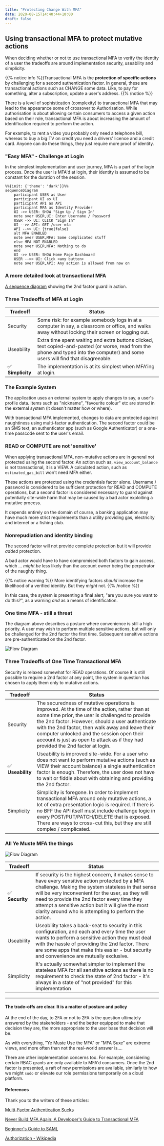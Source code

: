 ```yaml
---
title: "Protecting Change With MFA"
date: 2020-08-15T14:40:44+10:00
draft: false
---
```


## Using transactional MFA to protect mutative actions

When deciding whether or not to use transactional MFA to verify the identity of a user the tradeoffs are around implementation security, useability and simplicity.

{{% notice info %}}Transactional MFA is the __protection of specific actions__ by challenging for a second authentication factor. In general, these are transactional actions such as CHANGE some data. Like, to pay for something, alter a subscription, update a user's address. {{% /notice %}}

There is a level of sophistication (complexity) to transactional MFA that may lead to the appearance some of crossover to Authorisation. While authorisation is about allowing certain consumers to access a given action based on their role, transactional MFA is about increasing the amount of identification required to perform the action.

For example, to rent a video you probably only need a telephone bill, whereas to buy a big TV on credit you need a drivers' licence and a credit card. Anyone can do these things, they just require more proof of identity.

### "Easy MFA" - Challenge at Login

In the simplest implementation and user journey, MFA is a part of the login process. Once the user is MFA'd at login, their identity is assumed to be constant for the duration of the session.

```mermaid
%%{init: {'theme': 'dark'}}%%
sequenceDiagram
    participant USER as User
    participant UI as UI
    participant API as API
    participant MFA as Identity Provider
    UI ->> USER: SHOW "Sign Up / Sign In"
    note over USER,UI: Enter Username / Password
    USER ->> UI: CLICK "Sign In"
    UI -->> API: GET /user-mfa
    API -->> UI: {true|false}
    alt MFA ENABLED
    note over USER,MFA: Some complicated stuff
    else MFA NOT ENABLED
    note over USER,MFA: Nothing to do
    end
    UI ->> USER: SHOW Home Page Dashboard
    USER -->> UI: Click <any button>
    note over USER,API: Any action is allowed from now on

```

### A more detailed look at transactional MFA

[A sequence diagram](../transactional-mfa-sequence/) showing the 2nd factor guard in action.

### Three Tradeoffs of MFA at Login

| Tradeoff   | Status                                                                                                                                                                             |
| ---------- | ---------------------------------------------------------------------------------------------------------------------------------------------------------------------------------- |
| Security   | Some risk: for example somebody logs in at a computer in say, a classroom or office, and walks away without locking their screen or logging out.                        |
| Useability | Extra time spent waiting and extra buttons clicked, text copied-and-pasted (or worse, read from the phone and typed into the computer) and some users will find that disagreeable. |
|✅ **Simplicity** | The implementation is at its simplest when MFA'ing at login.                                                                                                                       |

### The Example System

The application uses an external system to apply changes to say, a user's profile data. Items such as "nickname", "favourite colour" etc are stored in the external system (it doesn't matter how or where).

With transactional MFA implemented, changes to data are protected against naughtiness using multi-factor authentication. The second factor could be an SMS text, an authenticator app (such as Google Authenticator) or a one-time passcode sent to the user's email.

### READ or COMPUTE are not 'sensitive'

When applying transactional MFA, non-mutative actions are in general not protected using the second factor. An action such as, `view_account_balance` is not transactional, it is a VIEW. A calculated action, such as `estimated_gas_bill` won't need MFA either.

These actions are protected using the credentials factor alone. Username / password is considered to be sufficient protection for READ and COMPUTE operations, but a second factor is considered necessary to guard against potentially site-wide harm that may be caused by a bad actor exploiting a mutative process.

It depends entirely on the domain of course, a banking application may have much more strict requirements than a utility providing gas, electricity and internet or a fishing club.

### Nonrepudiation and identity binding

The second factor will not provide complete protection but it will provide _added_ protection.

A bad actor would have to have compromised both factors to gain access, which ... _might be_ less likely than the account owner being the perpetrator of the naughty thing.

{{% notice warning %}} More identifying factors _should_ increase the likelihood of a verified identity. But they _might_ not. {{% /notice %}}

In this case, the system is presenting a final alert, "are you sure you want to do this?", as a warning _and_ as a means of identification.

### One time MFA - still a threat

The diagram above describes a posture where convenience is still a high priority. A user may wish to perform multiple sensitive actions, but will only be challenged for the 2nd factor the first time. Subsequent sensitive actions are pre-authenticated on the 2nd factor.

![Flow Diagram](../images/Protecting-a-CHANGE-with-2FA.svg)

### Three Tradeoffs of One Time Transactional MFA

Security is relaxed somewhat for READ operations. Of course it is still possible to require a 2nd factor at any point, the system in question has chosen to apply them only to mutative actions.

| Tradeoff   | Status                                                                                                                                                                                                                                                                                                                                  |
| ---------- | --------------------------------------------------------------------------------------------------------------------------------------------------------------------------------------------------------------------------------------------------------------------------------------------------------------------------------------- |
| Security   | The securedness of mutative operations is improved. At the time of the action, rather than at some time prior, the user is challenged to provide the 2nd factor. However, should a user authenticate with the 2nd factor, then walk away and leave their computer unlocked and the session open their account is just as open to attack as if they had provided the 2nd factor at login.|
|✅ **Useability** | Useability is improved site-wide. For a user who does not want to perform mutative actions (such as VIEW their account balance) a single authentication factor is enough. Therefore, the user does not have to wait or fiddle about with obtaining and providing the 2nd factor.             |
| Simplicity | Simplicity is foregone. In order to implement transactional MFA around only mutative actions, a lot of extra presentation logic is required. If there is no BFF the API itself must include challenge logic in every POST/PUT/PATCH/DELETE that is exposed. There are ways to cross-cut this, but they are still complex / complicated. |

### All Ye Muste MFA the things

![Flow Diagram](../images/Protecting-a-CHANGE-with-2FA-stateless.svg)

Tradeoff | Status
---|---
|✅ **Security** | If security is the highest concern, it makes sense to have every sensitive action protected by a MFA challenge. Making the system stateless in that sense will be very inconvenient for the user, as they will need to provide the 2nd factor every time they attempt a sensitive action but it will give the most clarity around who is attempting to perform the action.
|Useability | Useability takes a back-seat to security in this configuration, and each and every time the user wants to perform a sensitive action they must deal with the hassle of providing the 2nd factor. There are some apps that make this easier - but security and convenience are mutually exclusive.
|Simplicity|It's actually somewhat simpler to implement the stateless MFA for all sensitive actions as there is no requirement to check the state of 2nd factor - it's always in a state of "not provided" for this implementation
---

#### The trade-offs are clear. It is a matter of posture and policy

At the end of the day, to 2FA or not to 2FA is the question ultimately answered by the stakeholders - and the better equipped to make that decision they are, the more appropriate to the user base that decision will be.

As with everything, "Ye Muste Use the MFA" or "MFA Suxe" are extreme views, and more often than not the real-world answer is....

There are other implementation concerns too. For example, considering certain RBAC grants are only available to MFA'd consumers. Once the 2nd factor is presented, a raft of new permissions are available, similarly to how we might `sudo` or elevate our role permissions temporarily on a cloud platform.

#### References

Thank you to the writers of these articles:

[Multi-Factor Authentication Sucks](https://developer.okta.com/blog/2019/12/19/multi-factor-authentication-sucks)

[Never Build MFA Again: A Developer's Guide to Transactional MFA](https://developer.okta.com/blog/2020/02/07/transactional-mfa)

[Beginner's Guide to SAML](https://support.okta.com/help/s/article/Beginner-s-Guide-to-SAML?language=en_US)

[Authorization - Wikipedia](https://en.wikipedia.org/wiki/Authorization)
